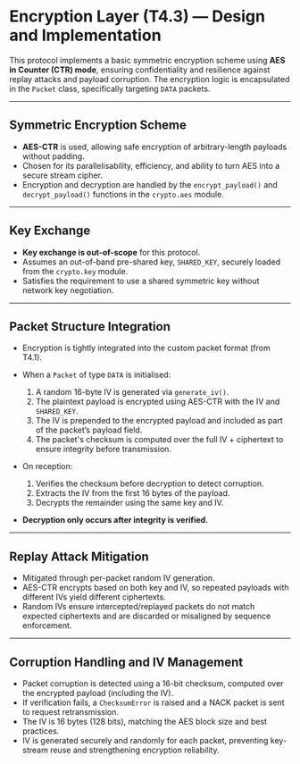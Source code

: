 # Encryption Layer (T4.3) — Design and Implementation

This protocol implements a basic symmetric encryption scheme using **AES in Counter (CTR) mode**, ensuring confidentiality and resilience against replay attacks and payload corruption. The encryption logic is encapsulated in the `Packet` class, specifically targeting `DATA` packets.

---

## Symmetric Encryption Scheme

- **AES-CTR** is used, allowing safe encryption of arbitrary-length payloads without padding.
- Chosen for its parallelisability, efficiency, and ability to turn AES into a secure stream cipher.
- Encryption and decryption are handled by the `encrypt_payload()` and `decrypt_payload()` functions in the `crypto.aes` module.

---

## Key Exchange

- **Key exchange is out-of-scope** for this protocol.
- Assumes an out-of-band pre-shared key, `SHARED_KEY`, securely loaded from the `crypto.key` module.
- Satisfies the requirement to use a shared symmetric key without network key negotiation.

---

## Packet Structure Integration

- Encryption is tightly integrated into the custom packet format (from T4.1).
- When a `Packet` of type `DATA` is initialised:
  1. A random 16-byte IV is generated via `generate_iv()`.
  2. The plaintext payload is encrypted using AES-CTR with the IV and `SHARED_KEY`.
  3. The IV is prepended to the encrypted payload and included as part of the packet’s payload field.
  4. The packet's checksum is computed over the full IV + ciphertext to ensure integrity before transmission.

- On reception:
  1. Verifies the checksum before decryption to detect corruption.
  2. Extracts the IV from the first 16 bytes of the payload.
  3. Decrypts the remainder using the same key and IV.

- **Decryption only occurs after integrity is verified.**

---

## Replay Attack Mitigation

- Mitigated through per-packet random IV generation.
- AES-CTR encrypts based on both key and IV, so repeated payloads with different IVs yield different ciphertexts.
- Random IVs ensure intercepted/replayed packets do not match expected ciphertexts and are discarded or misaligned by sequence enforcement.

---

## Corruption Handling and IV Management

- Packet corruption is detected using a 16-bit checksum, computed over the encrypted payload (including the IV).
- If verification fails, a `ChecksumError` is raised and a NACK packet is sent to request retransmission.
- The IV is 16 bytes (128 bits), matching the AES block size and best practices.
- IV is generated securely and randomly for each packet, preventing key-stream reuse and strengthening encryption reliability.

